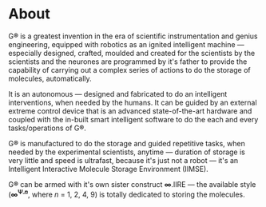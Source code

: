 # About
G<b>®</b> is a greatest invention in the era of scientific instrumentation and genius engineering, equipped with robotics as  an ignited intelligent machine — especially designed, crafted, moulded and created for the scientists by the scientists and the neurones are programmed by it's father to provide the capability of carrying out a complex series of actions to do the storage of molecules, automatically.

It is an autonomous — designed and fabricated to do an intelligent interventions, when needed by the humans. It can be guided by an external extreme control device that is an advanced state-of-the-art hardware and coupled with the in-built smart intelligent software to do the each and every tasks/operations of G<b>®</b>.

G<b>®</b> is manufactured to do the storage and guided repetitive tasks, when needed by the experimental scientists, anytime — duration of storage is very little and speed is ultrafast, because it's just not a robot — it's an Intelligent Interactive Molecule Storage Environment (IIMSE).

G<b>®</b> can be armed with it's own sister construct <b>∞</b>.IIRE — the available style (<b>∞<sup>Ψ.<i>n</i></sup></b>, where <i>n</i> = 1, 2, 4, 9) is totally dedicated to storing the molecules.
